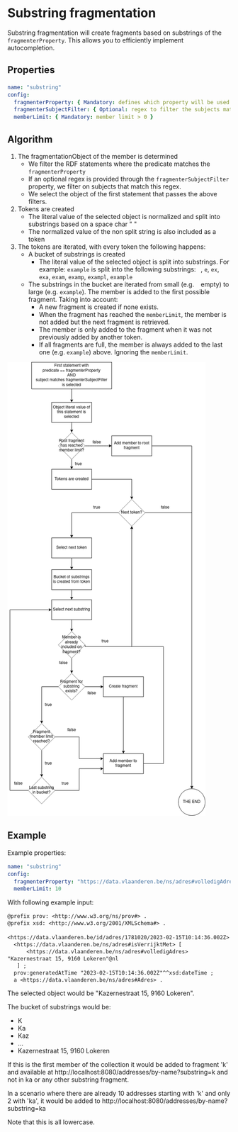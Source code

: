 # Substring fragmentation

Substring fragmentation will create fragments based on substrings of the `fragmenterProperty`.
This allows you to efficiently implement autocompletion.

## Properties

  ```yaml
  name: "substring"
  config:
    fragmenterProperty: { Mandatory: defines which property will be used for bucketizing }
    fragmenterSubjectFilter: { Optional: regex to filter the subjects matching the fragmenterProperty }
    memberLimit: { Mandatory: member limit > 0 }
  ```

## Algorithm

1. The fragmentationObject of the member is determined
   - We filter the RDF statements where the predicate matches the `fragmenterProperty`
   - If an optional regex is provided through the `fragmenterSubjectFilter` property, we filter on subjects that match this regex.
   - We select the object of the first statement that passes the above filters.
2. Tokens are created
   - The literal value of the selected object is normalized and split into substrings based on a space char " "
   - The normalized value of the non split string is also included as a token
3. The tokens are iterated, with every token the following happens:
   - A bucket of substrings is created
      - The literal value of the selected object is split into substrings. For example:
        `example` is split into the following substrings: ` `, `e`, `ex`, `exa`, `exam`, `examp`, `exampl`, `example`
   - The substrings in the bucket are iterated from small (e.g. ` ` empty) to large (e.g. `example`). The member is added to the first possible fragment. Taking into account:
     - A new fragment is created if none exists.
     - When the fragment has reached the `memberLimit`, the member is not added but the next fragment is retrieved.
     - The member is only added to the fragment when it was not previously added by another token.
     - If all fragments are full, the member is always added to the last one (e.g. `example`) above. Ignoring the `memberLimit`.

![](content/algorithm.png)

## Example

Example properties:

  ```yaml
  name: "substring"
  config:
    fragmenterProperty: "https://data.vlaanderen.be/ns/adres#volledigAdres"
    memberLimit: 10
  ```

With following example input:

```ttl
@prefix prov: <http://www.w3.org/ns/prov#> .
@prefix xsd: <http://www.w3.org/2001/XMLSchema#> .

<https://data.vlaanderen.be/id/adres/1781020/2023-02-15T10:14:36.002Z>
  <https://data.vlaanderen.be/ns/adres#isVerrijktMet> [ 
      <https://data.vlaanderen.be/ns/adres#volledigAdres> "Kazernestraat 15, 9160 Lokeren"@nl 
   ] ;
  prov:generatedAtTime "2023-02-15T10:14:36.002Z"^^xsd:dateTime ;
  a <https://data.vlaanderen.be/ns/adres#Adres> .
```

The selected object would be "Kazernestraat 15, 9160 Lokeren".

The bucket of substrings would be:
- K
- Ka
- Kaz
- ...
- Kazernestraat 15, 9160 Lokeren

If this is the first member of the collection it would be added to fragment 'k' and available at http://localhost:8080/addresses/by-name?substring=k and not in ka or any other substring fragment.

In a scenario where there are already 10 addresses starting with 'k' and only 2 with 'ka', it would be added to http://localhost:8080/addresses/by-name?substring=ka

Note that this is all lowercase.